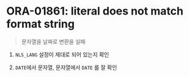 ORA-01861: literal does not match format string
===
>문자열을 날짜로 변환을 실패

1. `NLS_LANG` 설정이 제대로 되어 있는지 확인

1. `DATE`에서 문자열, 문자열에서 `DATE` 를 잘 확인
